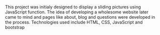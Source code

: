This project was initialy designed to display a sliding pictures using JavaScript function. The idea of developing a wholesome website later came to mind and pages like about, blog and questions were developed in the process. 
Technologies used include HTML, CSS, JavaScript and bootstrap

